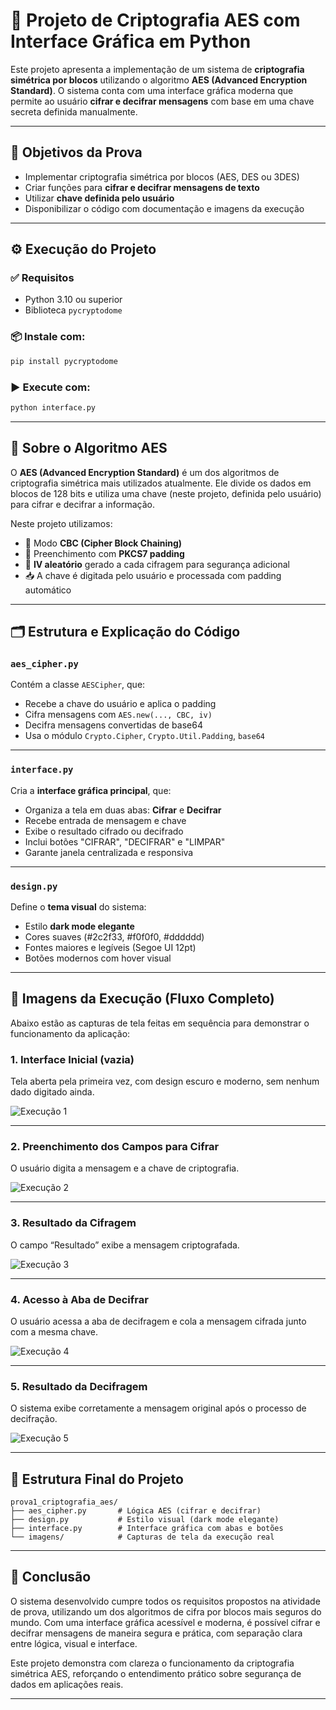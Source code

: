 # 🔐 Projeto de Criptografia AES com Interface Gráfica em Python

Este projeto apresenta a implementação de um sistema de **criptografia simétrica por blocos** utilizando o algoritmo **AES (Advanced Encryption Standard)**. O sistema conta com uma interface gráfica moderna que permite ao usuário **cifrar e decifrar mensagens** com base em uma chave secreta definida manualmente.

---

## 📌 Objetivos da Prova

- Implementar criptografia simétrica por blocos (AES, DES ou 3DES)
- Criar funções para **cifrar e decifrar mensagens de texto**
- Utilizar **chave definida pelo usuário**
- Disponibilizar o código com documentação e imagens da execução

---

## ⚙️ Execução do Projeto

### ✅ Requisitos

- Python 3.10 ou superior
- Biblioteca `pycryptodome`

### 📦 Instale com:

```bash
pip install pycryptodome
```

### ▶️ Execute com:

```bash
python interface.py
```

---

## 🧠 Sobre o Algoritmo AES

O **AES (Advanced Encryption Standard)** é um dos algoritmos de criptografia simétrica mais utilizados atualmente. Ele divide os dados em blocos de 128 bits e utiliza uma chave (neste projeto, definida pelo usuário) para cifrar e decifrar a informação.

Neste projeto utilizamos:
- 🔐 Modo **CBC (Cipher Block Chaining)**
- 🧩 Preenchimento com **PKCS7 padding**
- 🔄 **IV aleatório** gerado a cada cifragem para segurança adicional
- 📥 A chave é digitada pelo usuário e processada com padding automático

---

## 🗂️ Estrutura e Explicação do Código

### `aes_cipher.py`

Contém a classe `AESCipher`, que:
- Recebe a chave do usuário e aplica o padding
- Cifra mensagens com `AES.new(..., CBC, iv)`
- Decifra mensagens convertidas de base64
- Usa o módulo `Crypto.Cipher`, `Crypto.Util.Padding`, `base64`

---

### `interface.py`

Cria a **interface gráfica principal**, que:
- Organiza a tela em duas abas: **Cifrar** e **Decifrar**
- Recebe entrada de mensagem e chave
- Exibe o resultado cifrado ou decifrado
- Inclui botões "CIFRAR", "DECIFRAR" e "LIMPAR"
- Garante janela centralizada e responsiva

---

### `design.py`

Define o **tema visual** do sistema:
- Estilo **dark mode elegante**
- Cores suaves (#2c2f33, #f0f0f0, #dddddd)
- Fontes maiores e legíveis (Segoe UI 12pt)
- Botões modernos com hover visual

---

## 📸 Imagens da Execução (Fluxo Completo)

Abaixo estão as capturas de tela feitas em sequência para demonstrar o funcionamento da aplicação:

### 1. Interface Inicial (vazia)
Tela aberta pela primeira vez, com design escuro e moderno, sem nenhum dado digitado ainda.

![Execução 1](imagens/exec1.png)

---

### 2. Preenchimento dos Campos para Cifrar
O usuário digita a mensagem e a chave de criptografia.

![Execução 2](imagens/exec2.png)

---

### 3. Resultado da Cifragem
O campo “Resultado” exibe a mensagem criptografada.

![Execução 3](imagens/exec3.png)

---

### 4. Acesso à Aba de Decifrar
O usuário acessa a aba de decifragem e cola a mensagem cifrada junto com a mesma chave.

![Execução 4](imagens/exec4.png)

---

### 5. Resultado da Decifragem
O sistema exibe corretamente a mensagem original após o processo de decifração.

![Execução 5](imagens/exec5.png)

---

## 📂 Estrutura Final do Projeto

```
prova1_criptografia_aes/
├── aes_cipher.py       # Lógica AES (cifrar e decifrar)
├── design.py           # Estilo visual (dark mode elegante)
├── interface.py        # Interface gráfica com abas e botões
└── imagens/            # Capturas de tela da execução real
```

---

## 🧾 Conclusão

O sistema desenvolvido cumpre todos os requisitos propostos na atividade de prova, utilizando um dos algoritmos de cifra por blocos mais seguros do mundo. Com uma interface gráfica acessível e moderna, é possível cifrar e decifrar mensagens de maneira segura e prática, com separação clara entre lógica, visual e interface.

Este projeto demonstra com clareza o funcionamento da criptografia simétrica AES, reforçando o entendimento prático sobre segurança de dados em aplicações reais.

---
